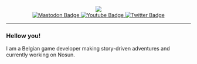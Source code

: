 <div id="header" align="center">
  <img src="https://media.giphy.com/media/2RiU1RUjyh4C4/giphy.gif"/>
    <div id="badges">
      <a href="https://ohai.social/@unlitcolor">
        <img src="https://img.shields.io/badge/Mastodon-darkslateblue?style=for-the-badge&logo=mastodon&logoColor=white" alt="Mastodon Badge"/>
      </a>
      <a href="https://www.youtube.com/@UnlitColor">
        <img src="https://img.shields.io/badge/YouTube-red?style=for-the-badge&logo=youtube&logoColor=white" alt="Youtube Badge"/>
      </a>
      <a href="https://twitter.com/unlitColor">
        <img src="https://img.shields.io/badge/Twitter-blue?style=for-the-badge&logo=twitter&logoColor=white" alt="Twitter Badge"/>
  </a>
</div>
</div>

---

### Hellow you!

I am a Belgian game developer making story-driven adventures and currently working on Nosun.
